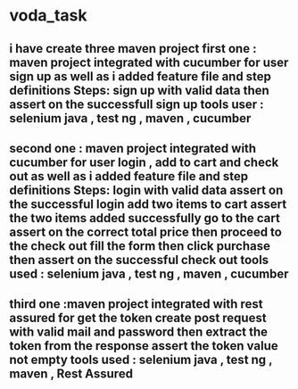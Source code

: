 # voda_task
i have create three maven project 
first one : maven project integrated with cucumber for user sign up
as well as i added feature file and step definitions
Steps:
sign up with valid data
then assert on the successfull sign up 
tools user :
selenium java , test ng , maven , cucumber 
----------------------------------------------------------------------------------------------------------------------------------------------
second one : maven project integrated with cucumber for user login , add to cart and check out 
as well as i added feature file and step definitions
Steps:
login with valid data 
assert on the successful login 
add two items to cart
assert the two items added successfully
go to the cart 
assert on the correct total price 
then proceed to the check out 
fill the form then click purchase
then assert on the successful check out
tools used :
selenium java , test ng , maven , cucumber 
------------------------------------------------------------------------------------------------------------------------------------------------------------
third one :maven project integrated with rest assured for get the token
create post request with valid mail and password 
then extract the token from the response 
assert the token value not empty 
tools used :
selenium java , test ng , maven , Rest Assured
----------------------------------------------------------------------------------------------------------------------------------------------------------------
